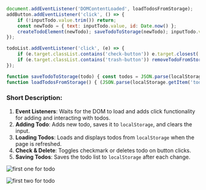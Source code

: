 

```javascript
document.addEventListener('DOMContentLoaded', loadTodosFromStorage);
addButton.addEventListener('click', () => {
    if (!inputTodo.value.trim()) return;
    const newTodo = { text: inputTodo.value, id: Date.now() };
    createTodoElement(newTodo); saveTodoToStorage(newTodo); inputTodo.value = '';
});

todoList.addEventListener('click', (e) => {
    if (e.target.classList.contains('check-button')) e.target.closest('.itemall').classList.toggle('checklist');
    if (e.target.classList.contains('trash-button')) removeTodoFromStorage(e.target.closest('.itemall').dataset.id);
});

function saveTodoToStorage(todo) { const todos = JSON.parse(localStorage.getItem('todos')) || []; todos.push(todo); localStorage.setItem('todos', JSON.stringify(todos)); }
function loadTodosFromStorage() { (JSON.parse(localStorage.getItem('todos')) || []).forEach(createTodoElement); }
```

### Short Description:
1. **Event Listeners**: Waits for the DOM to load and adds click functionality for adding and interacting with todos.
2. **Adding Todo**: Adds new todo, saves it to `localStorage`, and clears the input.
3. **Loading Todos**: Loads and displays todos from `localStorage` when the page is refreshed.
4. **Check & Delete**: Toggles checkmark or deletes todo on button clicks.
5. **Saving Todos**: Saves the todo list to `localStorage` after each change.

![first one for todo](https://github.com/user-attachments/assets/af34ec1d-2301-4f14-96f9-2fbd7816e918)

![first two for todo](https://github.com/user-attachments/assets/0d2d5d33-fc90-4f80-86b6-089983596653)





